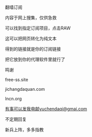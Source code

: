 翻墙订阅

内容于网上搜集，仅供急救

可以找到指定订阅项目，点击RAW

这可以把网页转化为纯文本

得到的链接就是你的订阅链接

把它放到你的代理软件里就行了

鸣谢

free-ss.site

jichangdaquan.com

lncn.org

有事可以发我电邮yuchendaqi@gmai.com

不定期回复

新兵上阵，多多指教
